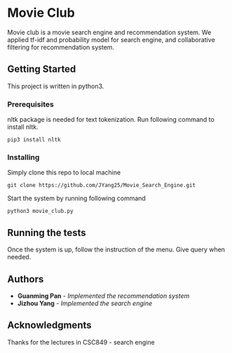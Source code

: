 # Movie Club
Movie club is a movie search engine and recommendation system. We applied tf-idf and probability model for search engine, and collaborative filtering for recommendation system.
## Getting Started
This project is written in python3. 
### Prerequisites
nltk package is needed for text tokenization. Run following command to install nltk.
```
pip3 install nltk
```
### Installing
Simply clone this repo to local machine
```
git clone https://github.com/JYang25/Movie_Search_Engine.git
```
Start the system by running following command
```
python3 movie_club.py
```
## Running the tests
Once the system is up, follow the instruction of the menu. Give query when needed.
## Authors
* **Guanming Pan** - *Implemented the recommendation system*
* **Jizhou Yang** - *Implemented the search engine*
## Acknowledgments
Thanks for the lectures in CSC849 - search engine
